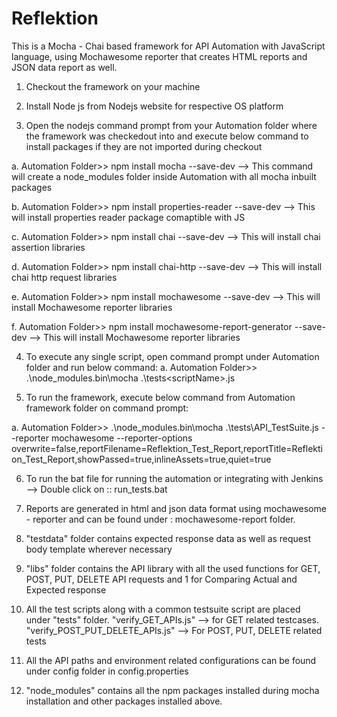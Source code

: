 # Reflektion
This is a Mocha - Chai based framework for API Automation with JavaScript language, using Mochawesome reporter that creates HTML reports and JSON data report as well.
1. Checkout the framework on your machine

2. Install Node js from Nodejs website for respective OS platform

3. Open the nodejs command prompt from your Automation folder where the framework was checkedout into and execute below command to install packages if they are not imported during checkout

 a. Automation Folder>> npm install mocha --save-dev --> This command will create a node_modules folder inside Automation with all mocha inbuilt packages
 
 b. Automation Folder>> npm install properties-reader --save-dev --> This will install properties reader package comaptible with JS
 
 c. Automation Folder>> npm install chai --save-dev --> This will install chai assertion libraries 
 
 d. Automation Folder>> npm install chai-http --save-dev --> This will install chai http request libraries
 
 e. Automation Folder>> npm install mochawesome --save-dev --> This will install Mochawesome reporter libraries
 
 f. Automation Folder>> npm install mochawesome-report-generator --save-dev --> This will install Mochawesome reporter libraries
 
4. To execute any single script, open command prompt under Automation folder and run below command:
 a. Automation Folder>>  .\node_modules\.bin\mocha .\tests\<scriptName>.js
 
5. To run the framework, execute below command from Automation framework folder on command prompt:

 a. Automation Folder>> .\node_modules\.bin\mocha .\tests\API_TestSuite.js --reporter mochawesome --reporter-options overwrite=false,reportFilename=Reflektion_Test_Report,reportTitle=Reflektion_Test_Report,showPassed=true,inlineAssets=true,quiet=true
 
6. To run the bat file for running the automation or integrating with Jenkins --> Double click on ::  run_tests.bat

7. Reports are generated in html and json data format using mochawesome - reporter and can be found under : mochawesome-report folder.

8. "testdata" folder contains expected response data as well as request body template wherever necessary

9. "libs" folder contains the API library with all the used functions for GET, POST, PUT, DELETE API requests and 1 for Comparing Actual and Expected response

10. All the test scripts along with a common testsuite script are placed under "tests" folder. "verify_GET_APIs.js" --> for GET related testcases. "verify_POST_PUT_DELETE_APIs.js" --> For POST, PUT, DELETE related tests

11. All the API paths and environment related configurations can be found under config folder in config.properties

12. "node_modules" contains all the npm packages installed during mocha installation and other packages installed above.
